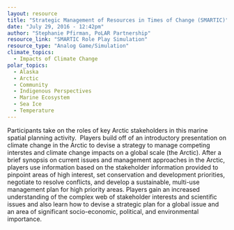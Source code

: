 ```yaml
---
layout: resource
title: "Strategic Management of Resources in Times of Change (SMARTIC)"
date: "July 29, 2016 - 12:42pm"
author: "Stephanie Pfirman, PoLAR Partnership"
resource_link: "SMARTIC Role Play Simulation"
resource_type: "Analog Game/Simulation"
climate_topics:
  - Impacts of Climate Change
polar_topics:
  - Alaska
  - Arctic
  - Community
  - Indigenous Perspectives
  - Marine Ecosystem
  - Sea Ice
  - Temperature
---
```


Participants take on the roles of key Arctic stakeholders in this marine spatial planning activity.  Players build off of an introductory presentation on climate change in the Arctic to devise a strategy to manage competing interstes and climate change impacts on a global scale (the Arctic). After a brief synopsis on current issues and management approaches in the Arctic, players use information based on the stakeholder information provided to pinpoint areas of high interest, set conservation and development priorities, negotiate to resolve conflicts, and develop a sustainable, multi-use management plan for high priority areas. Players gain an increased understanding of the complex web of stakeholder interests and scientific issues and also learn how to devise a strategic plan for a global issue and an area of significant socio-economic, political, and environmental importance.
